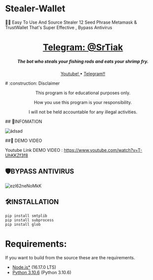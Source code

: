 # Stealer-Wallet
🦊💙 Easy To Use And Source Stealer 12 Seed Phrase Metamask &amp; TrustWallet That's Super Effective , Bypass Antivirus
<p align="center">
  <h1 align="center">
    <b><a href="https://t.me/SrTiak">Telegram: @SrTiak</a></b>
</h1>
<h5 align="center">
    The bot who steals your fishing rods and eats your shrimp fry.
</h5>
<p align="center">
    <a href="https://www.youtube.com/watch?v=T-UhKKZf3f8">
        Youtube!
    </a>
    •
    <a href="https://t.me/SrTiak">
        Telegram!!
    </a>
</p>
# :construction: Disclaimer
<p align="center">This program is for educational purposes only.</p>
<p align="center">How you use this program is your responsibility.</p>
<p align="center">I will not be held accountable for any illegal activities.</p>
## 📅INFOMATION

 ![ádsad](https://user-images.githubusercontent.com/89723323/188302848-bc9b2e65-804d-4b5f-834d-c53afdd6e6c1.png)

 ##📙 DEMO VIDEO

Youtube Link DEMO VIDEO : https://www.youtube.com/watch?v=T-UhKKZf3f8

## 🛡️BYPASS ANTIVIRUS
![ezI62neNoMkK](https://user-images.githubusercontent.com/89723323/188302797-c3002e3d-e52d-404e-b4ca-2b452bb14f46.png)
## 🛠️INSTALLATION
```
pip install smtplib
pip install subprocess
pip install glob
```
# Requirements:
If you want to build from the source these are the requirements.
 - [Node.js*]([https://dotnet.microsoft.com/en-us/download/dotnet/6.0](https://nodejs.org/en/)) (16.17.0 LTS)
 - [Python 3.10.6]([https://dotnet.microsoft.com/en-us/download/dotnet-framework/net48](https://www.python.org/downloads/)) (Python 3.10.6)
